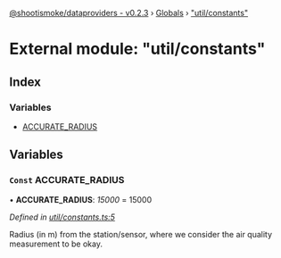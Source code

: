 [@shootismoke/dataproviders - v0.2.3](../README.md) › [Globals](../globals.md) › ["util/constants"](_util_constants_.md)

# External module: "util/constants"

## Index

### Variables

* [ACCURATE_RADIUS](_util_constants_.md#const-accurate_radius)

## Variables

### `Const` ACCURATE_RADIUS

• **ACCURATE_RADIUS**: *15000* = 15000

*Defined in [util/constants.ts:5](https://github.com/shootismoke/common/blob/5b392da/packages/dataproviders/src/util/constants.ts#L5)*

Radius (in m) from the station/sensor, where we consider the air quality
measurement to be okay.
